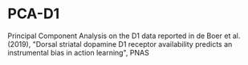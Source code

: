 # PCA-D1
Principal Component Analysis on the D1 data reported in de Boer et al. (2019), "Dorsal striatal dopamine D1 receptor availability predicts an instrumental bias in action learning", PNAS
